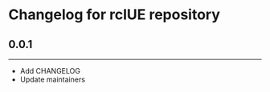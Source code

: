 # Changelog for rclUE repository

## 0.0.1 ##
------------------------
* Add CHANGELOG
* Update maintainers